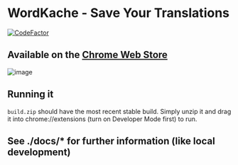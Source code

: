 # WordKache - Save Your Translations
[![CodeFactor](https://www.codefactor.io/repository/github/cirex-web/wordkache/badge)](https://www.codefactor.io/repository/github/cirex-web/wordkache)

## Available on the [Chrome Web Store](https://chrome.google.com/webstore/detail/wordkache-save-your-trans/iggnlghjaffpnnngboejpclkpioimbog)

![[image](https://chrome.google.com/webstore/detail/wordkache-save-your-trans/iggnlghjaffpnnngboejpclkpioimbog)](https://github.com/cirex-web/WordKache/assets/57322506/f59aa718-e548-4fca-be98-4c1db4ba73e5)

## Running it

`build.zip` should have the most recent stable build. Simply unzip it and drag it into chrome://extensions (turn on Developer Mode first) to run.

## See ./docs/\* for further information (like local development)
